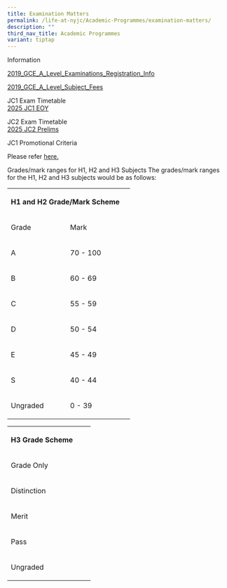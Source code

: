 ```yaml
---
title: Examination Matters
permalink: /life-at-nyjc/Academic-Programmes/examination-matters/
description: ""
third_nav_title: Academic Programmes
variant: tiptap
---
```

<p>Information</p>
<p><a href="/files/2019_GCE_A_Level_Examinations_Registration_Info_for_Sch_Cddt_20190307102024.pdf" rel="noopener noreferrer nofollow" target="_blank">2019_GCE_A_Level_Examinations_Registration_Info</a>
</p>
<p><a href="/files/2019_GCE_A_Level_Subject_Fees_20190313103231.pdf" rel="noopener noreferrer nofollow" target="_blank">2019_GCE_A_Level_Subject_Fees</a>
</p>
<p>JC1 Exam Timetable
<br><a href="/files/2025_J1_EOY_TT_FINAL_STUD_updated_19_Aug.pdf" rel="noopener nofollow" target="_blank">2025 JC1 EOY</a>
</p>
<p>JC2 Exam Timetable
<br><a href="/files/2025_J2_Prelim_TT_FINAL_Stud.pdf" rel="noopener nofollow" target="_blank">2025 JC2 Prelims</a>
</p>
<p>JC1 Promotional Criteria</p>
<p></p>
<p>Please refer <a href="/ny-parents/jc1-information/" rel="noopener noreferrer nofollow" target="_blank">here.</a>
</p>
<p>Grades/mark ranges for H1, H2 and H3 Subjects The grades/mark ranges for
the H1, H2 and H3 subjects would be as follows:</p>
<table style="minWidth: 75px">
<colgroup>
<col>
<col>
<col>
</colgroup>
<tbody>
<tr>
<th rowspan="1" colspan="2">
<p>H1 and H2 Grade/Mark Scheme</p>
</th>
<th rowspan="1" colspan="1">
<p></p>
</th>
</tr>
<tr>
<td rowspan="1" colspan="1">
<p>Grade</p>
</td>
<td rowspan="1" colspan="1">
<p>Mark</p>
</td>
<td rowspan="1" colspan="1">
<p></p>
</td>
</tr>
<tr>
<td rowspan="1" colspan="1">
<p>A</p>
</td>
<td rowspan="1" colspan="1">
<p>70 - 100</p>
</td>
<td rowspan="1" colspan="1">
<p></p>
</td>
</tr>
<tr>
<td rowspan="1" colspan="1">
<p>B</p>
</td>
<td rowspan="1" colspan="1">
<p>60 - 69</p>
</td>
<td rowspan="1" colspan="1">
<p></p>
</td>
</tr>
<tr>
<td rowspan="1" colspan="1">
<p>C</p>
</td>
<td rowspan="1" colspan="1">
<p>55 - 59</p>
</td>
<td rowspan="1" colspan="1">
<p></p>
</td>
</tr>
<tr>
<td rowspan="1" colspan="1">
<p>D</p>
</td>
<td rowspan="1" colspan="1">
<p>50 - 54</p>
</td>
<td rowspan="1" colspan="1">
<p></p>
</td>
</tr>
<tr>
<td rowspan="1" colspan="1">
<p>E</p>
</td>
<td rowspan="1" colspan="1">
<p>45 - 49</p>
</td>
<td rowspan="1" colspan="1">
<p></p>
</td>
</tr>
<tr>
<td rowspan="1" colspan="1">
<p>S</p>
</td>
<td rowspan="1" colspan="1">
<p>40 - 44</p>
</td>
<td rowspan="1" colspan="1">
<p></p>
</td>
</tr>
<tr>
<td rowspan="1" colspan="1">
<p>Ungraded</p>
</td>
<td rowspan="1" colspan="1">
<p>0 - 39</p>
</td>
<td rowspan="1" colspan="1">
<p></p>
</td>
</tr>
</tbody>
</table>
<table style="minWidth: 75px">
<colgroup>
<col>
<col>
<col>
</colgroup>
<tbody>
<tr>
<th rowspan="1" colspan="1">
<p>H3 Grade Scheme</p>
</th>
<th rowspan="1" colspan="1">
<p></p>
</th>
<th rowspan="1" colspan="1">
<p></p>
</th>
</tr>
<tr>
<td rowspan="1" colspan="1">
<p>Grade Only</p>
</td>
<td rowspan="1" colspan="1">
<p></p>
</td>
<td rowspan="1" colspan="1">
<p></p>
</td>
</tr>
<tr>
<td rowspan="1" colspan="1">
<p>Distinction</p>
</td>
<td rowspan="1" colspan="1">
<p></p>
</td>
<td rowspan="1" colspan="1">
<p></p>
</td>
</tr>
<tr>
<td rowspan="1" colspan="1">
<p>Merit</p>
</td>
<td rowspan="1" colspan="1">
<p></p>
</td>
<td rowspan="1" colspan="1">
<p></p>
</td>
</tr>
<tr>
<td rowspan="1" colspan="1">
<p>Pass</p>
</td>
<td rowspan="1" colspan="1">
<p></p>
</td>
<td rowspan="1" colspan="1">
<p></p>
</td>
</tr>
<tr>
<td rowspan="1" colspan="1">
<p>Ungraded</p>
</td>
<td rowspan="1" colspan="1">
<p></p>
</td>
<td rowspan="1" colspan="1">
<p></p>
</td>
</tr>
</tbody>
</table>
<p></p>
